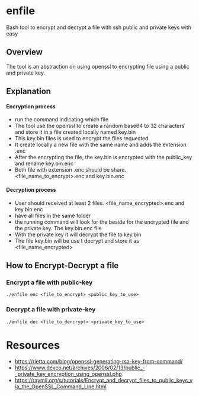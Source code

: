 # enfile
Bash tool to encrypt and decrypt a file with ssh public and private keys with easy

## Overview
The tool is an abstraction on using openssl to encrypting file using a public and private key.

## Explanation
#### Encryption process
* run the command indicating which file
* The tool use the openssl to create a random base64 to 32 characters and store it in a file created locally named key.bin
* This key.bin files is used to encrypt the files requested
* It create locally a new file with the same name and adds the extension .enc
* After the encrypting the file, the key.bin is encrypted with the public_key and rename key.bin.enc
* Both file with extension .enc should be share. <file_name_to_encrypt>.enc and key.bin.enc

#### Decryption process
* User should received at least 2 files. <file_name_encrypted>.enc and key.bin.enc
* have all files in the same folder
* the running command will look for the beside for the encrypted file and the private key. The key.bin.enc file
* With the private key it will decrypt the file to key.bin
* The file key.bin will be use t decrypt and store it as <file_name_encrypted>

## How to Encrypt-Decrypt a file

### Encrypt a file with public-key
```
./enfile enc <file_to_encrypt> <public_key_to_use>
```
### Decrypt a file with private-key
```
./enfile dec <file_to_dencrypt> <private_key_to_use>
```


# Resources
* https://rietta.com/blog/openssl-generating-rsa-key-from-command/
* https://www.devco.net/archives/2006/02/13/public_-_private_key_encryption_using_openssl.php
* https://raymii.org/s/tutorials/Encrypt_and_decrypt_files_to_public_keys_via_the_OpenSSL_Command_Line.html

